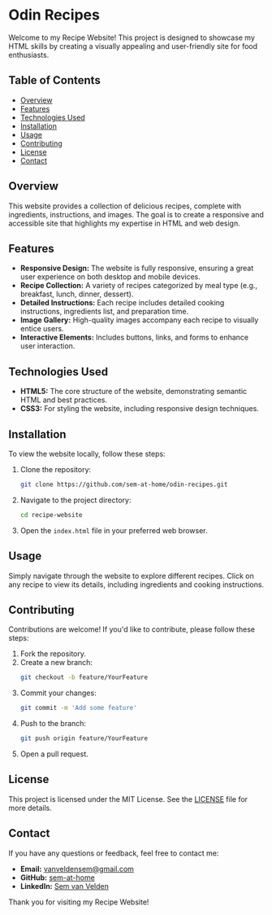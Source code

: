 # Odin Recipes

Welcome to my Recipe Website! This project is designed to showcase my HTML skills by creating a visually appealing and user-friendly site for food enthusiasts.

## Table of Contents

- [Overview](#overview)
- [Features](#features)
- [Technologies Used](#technologies-used)
- [Installation](#installation)
- [Usage](#usage)
- [Contributing](#contributing)
- [License](#license)
- [Contact](#contact)

## Overview

This website provides a collection of delicious recipes, complete with ingredients, instructions, and images. The goal is to create a responsive and accessible site that highlights my expertise in HTML and web design.

## Features

- **Responsive Design:** The website is fully responsive, ensuring a great user experience on both desktop and mobile devices.
- **Recipe Collection:** A variety of recipes categorized by meal type (e.g., breakfast, lunch, dinner, dessert).
- **Detailed Instructions:** Each recipe includes detailed cooking instructions, ingredients list, and preparation time.
- **Image Gallery:** High-quality images accompany each recipe to visually entice users.
- **Interactive Elements:** Includes buttons, links, and forms to enhance user interaction.

## Technologies Used

- **HTML5:** The core structure of the website, demonstrating semantic HTML and best practices.
- **CSS3:** For styling the website, including responsive design techniques.

## Installation

To view the website locally, follow these steps:

1. Clone the repository:
    ```sh
    git clone https://github.com/sem-at-home/odin-recipes.git
    ```

2. Navigate to the project directory:
    ```sh
    cd recipe-website
    ```

3. Open the `index.html` file in your preferred web browser.

## Usage

Simply navigate through the website to explore different recipes. Click on any recipe to view its details, including ingredients and cooking instructions.

## Contributing

Contributions are welcome! If you'd like to contribute, please follow these steps:

1. Fork the repository.
2. Create a new branch:
    ```sh
    git checkout -b feature/YourFeature
    ```
3. Commit your changes:
    ```sh
    git commit -m 'Add some feature'
    ```
4. Push to the branch:
    ```sh
    git push origin feature/YourFeature
    ```
5. Open a pull request.

## License

This project is licensed under the MIT License. See the [LICENSE](LICENSE) file for more details.

## Contact

If you have any questions or feedback, feel free to contact me:

- **Email:** vanveldensem@gmail.com
- **GitHub:** [sem-at-home](https://github.com/sem-at-home)
- **LinkedIn:** [Sem van Velden](https://linkedin.com/in/semvvelden)

Thank you for visiting my Recipe Website!
